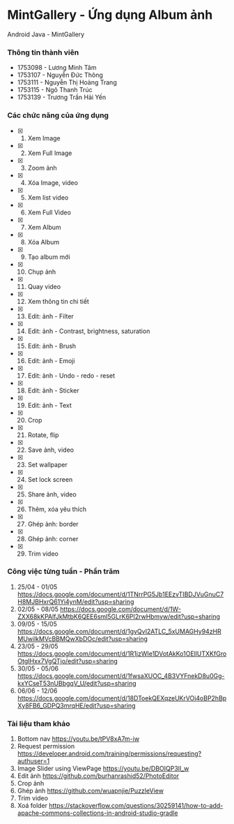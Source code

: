# MintGallery - Ứng dụng Album ảnh
Android Java - MintGallery

### Thông tin thành viên
 - 1753098 - Lương Minh Tâm
 - 1753107 - Nguyễn Đức Thông
 - 1753111 - Nguyễn Thị Hoàng Trang
 - 1753115 - Ngô Thanh Trúc
 - 1753139 - Trương Trần Hải Yến

### Các chức năng của ứng dụng
- [X] 1. Xem Image 
- [X] 2. Xem Full Image 
- [X] 3. Zoom ảnh 
- [X] 4. Xóa Image, video 
- [X] 5. Xem list video 
- [X] 6. Xem Full Video 
- [X] 7. Xem Album
- [X] 8. Xóa Album
- [X] 9. Tạo album mới
- [X] 10. Chụp ảnh 
- [X] 11. Quay video 
- [X] 12. Xem thông tin chi tiết 
- [X] 13. Edit: ảnh - Filter 
- [X] 14. Edit: ảnh - Contrast, brightness, saturation 
- [X] 15. Edit: ảnh - Brush
- [X] 16. Edit: ảnh - Emoji
- [X] 17. Edit: ảnh - Undo - redo - reset
- [X] 18. Edit: ảnh - Sticker 
- [X] 19. Edit: ảnh - Text 
- [X] 20. Crop 
- [X] 21. Rotate, flip 
- [X] 22. Save ảnh, video 
- [X] 23. Set wallpaper
- [X] 24. Set lock screen 
- [X] 25. Share ảnh, video 
- [X] 26. Thêm, xóa yêu thích
- [X] 27. Ghép ảnh: border
- [X] 28. Ghép ảnh: corner
- [X] 29. Trim video
### Công việc từng tuần - Phần trăm
 1. 25/04 - 01/05 https://docs.google.com/document/d/1TNrrPG5Jb1EEzvTIBDJVuGnuC7H8MJBHxrQ61Yi4ynM/edit?usp=sharing
 2. 02/05 - 08/05 https://docs.google.com/document/d/1W-ZXX68kKPAlfJkMtbK6QEE6smI5GLrK6PI2rwHbmyw/edit?usp=sharing
 3. 09/05 - 15/05 https://docs.google.com/document/d/1gvQvI2ATLC_5xUMAGHy94zHRMUwilkMVcBBMQwXbDOc/edit?usp=sharing
 4. 23/05 - 29/05 https://docs.google.com/document/d/1R1jzWIe1DVotAkKo1OEllUTXKfGroOtgIHxx7VgQTjo/edit?usp=sharing
 5. 30/05 - 05/06 https://docs.google.com/document/d/1fwsaXUOC_4B3VYFnekD8u0Gg-kxYCseT53nUBbgqV_U/edit?usp=sharing
 6. 06/06 - 12/06 https://docs.google.com/document/d/18DToekQEXqzeUKrVOi4oBP2hBpXy8FB6_GDPQ3mrqHE/edit?usp=sharing
### Tài liệu tham khảo
 1. Bottom nav https://youtu.be/tPV8xA7m-iw 
 2. Request permission https://developer.android.com/training/permissions/requesting?authuser=1
 3. Image Slider using ViewPage https://youtu.be/DBOIQP3lI_w
 4. Edit ảnh https://github.com/burhanrashid52/PhotoEditor
 5. Crop ảnh
 6. Ghép ảnh https://github.com/wuapnjie/PuzzleView
 7. Trim video
 8. Xoá folder https://stackoverflow.com/questions/30259141/how-to-add-apache-commons-collections-in-android-studio-gradle
 
